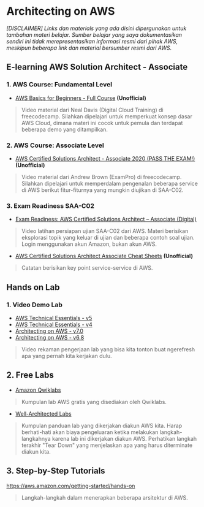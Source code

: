 # Architecting on AWS
_[DISCLAIMER] Links dan materials yang ada disini dipergunakan untuk tambahan materi belajar. Sumber belajar yang saya dokumentasikan sendiri ini tidak merepresentasikan informasi resmi dari pihak AWS, meskipun beberapa link dan material bersumber resmi dari AWS._

## E-learning AWS Solution Architect - Associate
### 1. AWS Course: Fundamental Level
- [AWS Basics for Beginners - Full Course](https://www.youtube.com/watch?v=ulprqHHWlng&ab_channel=freeCodeCamp.org) **(Unofficial)**
> Video material dari Neal Davis (Digital Cloud Training) di freecodecamp. Silahkan dipelajari untuk memperkuat konsep dasar AWS Cloud, dimana materi ini cocok untuk pemula dan terdapat beberapa demo yang ditampilkan.

### 2. AWS Course: Associate Level
- [AWS Certified Solutions Architect - Associate 2020 (PASS THE EXAM!)](https://www.youtube.com/watch?v=Ia-UEYYR44s&ab_channel=freeCodeCamp.org) **(Unofficial)**
> Video material dari Andrew Brown (ExamPro) di freecodecamp. Silahkan dipelajari untuk memperdalam pengenalan beberapa service di AWS berikut fitur-fiturnya yang mungkin diujikan di SAA-C02.

### 3. Exam Readiness SAA-C02
- [Exam Readiness: AWS Certified Solutions Architect – Associate (Digital)](https://explore.skillbuilder.aws/learn/course/internal/view/elearning/125/exam-readiness-aws-certified-solutions-architect-associate-digital/enroll)
> Video latihan persiapan ujian SAA-C02 dari AWS. Materi berisikan eksplorasi topik yang keluar di ujian dan beberapa contoh soal ujian. Login menggunakan akun Amazon, bukan akun AWS.
- [AWS Certified Solutions Architect Associate Cheat Sheets](https://digitalcloud.training/certification-training/aws-solutions-architect-associate) **(Unofficial)**
> Catatan berisikan key point service-service di AWS.

## Hands on Lab
### 1. Video Demo Lab
- [AWS Technical Essentials - v5](http://bit.ly/tesslabs5)
- [AWS Technical Essentials - v4](http://bit.ly/tesslabs)
- [Architecting on AWS - v7.0](http://bit.ly/arclabv7)
- [Architecting on AWS - v6.8](http://bit.ly/arclabs)
> Video rekaman pengerjaan lab yang bisa kita tonton buat ngerefresh apa yang pernah kita kerjakan dulu.

## 2. Free Labs
- [Amazon Qwiklabs](https://amazon.qwiklabs.com/catalog?price%5B%5D=free)
> Kumpulan lab AWS gratis yang disediakan oleh Qwiklabs.
- [Well-Architected Labs](https://www.wellarchitectedlabs.com)
> Kumpulan panduan lab yang dikerjakan diakun AWS kita. Harap berhati-hati akan biaya pengeluaran ketika melakukan langkah-langkahnya karena lab ini dikerjakan diakun AWS. Perhatikan langkah terakhir "Tear Down" yang menjelaskan apa yang harus diterminate diakun kita.

## 3. Step-by-Step Tutorials
https://aws.amazon.com/getting-started/hands-on
> Langkah-langkah dalam menerapkan beberapa arsitektur di AWS.
